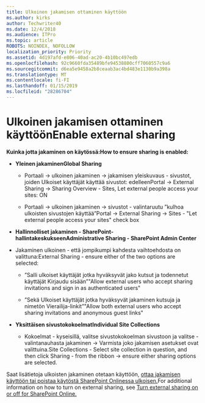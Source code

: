 ```yaml
---
title: Ulkoinen jakamisen ottaminen käyttöön
ms.author: kirks
author: Techwriter40
ms.date: 12/4/2018
ms.audience: ITPro
ms.topic: article
ROBOTS: NOINDEX, NOFOLLOW
localization_priority: Priority
ms.assetid: 4d197afd-e806-40ad-ac20-4b10bc497edb
ms.openlocfilehash: 92c9660fda35489bfe94538800cff7060557c9a6
ms.sourcegitcommit: d6ea5e9458a2b8ceaab3ac4bd483e1130b9a398a
ms.translationtype: MT
ms.contentlocale: fi-FI
ms.lasthandoff: 01/15/2019
ms.locfileid: "28286704"
---
```

# <a name="enable-external-sharing"></a><span data-ttu-id="b9b4e-102">Ulkoinen jakamisen ottaminen käyttöön</span><span class="sxs-lookup"><span data-stu-id="b9b4e-102">Enable external sharing</span></span>

 <span data-ttu-id="b9b4e-103">**Kuinka jotta jakaminen on käytössä:**</span><span class="sxs-lookup"><span data-stu-id="b9b4e-103">**How to ensure sharing is enabled:**</span></span>
  
- <span data-ttu-id="b9b4e-104">**Yleinen jakaminen**</span><span class="sxs-lookup"><span data-stu-id="b9b4e-104">**Global Sharing**</span></span>
    
  - <span data-ttu-id="b9b4e-105">Portaali -\> ulkoinen jakaminen -\> jakamisen yleiskuvaus - sivustot, joiden Ulkoiset käyttäjät käyttää sivustot: edelleen</span><span class="sxs-lookup"><span data-stu-id="b9b4e-105">Portal -\> External Sharing -\> Sharing Overview - Sites, Let external people access your sites: ON</span></span>
    
  - <span data-ttu-id="b9b4e-106">Portaali -\> ulkoinen jakaminen -\> sivustot - valintaruutu ”kulhoa ulkoisten sivustojen käyttää”</span><span class="sxs-lookup"><span data-stu-id="b9b4e-106">Portal -\> External Sharing -\> Sites - "Let external people access your sites" check box</span></span>
    
- <span data-ttu-id="b9b4e-107">**Hallinnolliset jakaminen - SharePoint-hallintakeskukseen**</span><span class="sxs-lookup"><span data-stu-id="b9b4e-107">**Administrative Sharing - SharePoint Admin Center**</span></span>
    
- <span data-ttu-id="b9b4e-108">Jakaminen ulkoinen - että jompikumpi kahdesta vaihtoehdosta on valittuna:</span><span class="sxs-lookup"><span data-stu-id="b9b4e-108">External Sharing - ensure either of the two options are selected:</span></span>
    
  - <span data-ttu-id="b9b4e-109">”Salli ulkoiset käyttäjät jotka hyväksyvät jako kutsut ja todennetut käyttäjät Kirjaudu sisään”</span><span class="sxs-lookup"><span data-stu-id="b9b4e-109">"Allow external users who accept sharing invitations and sign in as authenticated users"</span></span>
    
  - <span data-ttu-id="b9b4e-110">”Sekä Ulkoiset käyttäjät jotka hyväksyvät jakaminen kutsuja ja nimetön Vierailija-linkit”</span><span class="sxs-lookup"><span data-stu-id="b9b4e-110">"Allow both external users who accept sharing invitations and anonymous guest links"</span></span>
    
- <span data-ttu-id="b9b4e-111">**Yksittäisen sivustokokoelmat**</span><span class="sxs-lookup"><span data-stu-id="b9b4e-111">**Individual Site Collections**</span></span>
    
  - <span data-ttu-id="b9b4e-112">Kokoelmat - kyseisillä, valitse sivustokokoelman sivustoon ja valitse - valintanauhasta jakaminen -\> Varmista joko jakamisen asetukset ovat valittuina.</span><span class="sxs-lookup"><span data-stu-id="b9b4e-112">Site Collections - Select site collection in question, and then click Sharing - from the ribbon -\> ensure either sharing options are selected.</span></span>
    
<span data-ttu-id="b9b4e-113">Saat lisätietoja ulkoisten jakaminen otetaan käyttöön, [ottaa jakamisen käyttöön tai poistaa käytöstä SharePoint Onlinessa ulkoisen.](https://go.microsoft.com/fwlink/?linkid=2047681&amp;clcid=0x409)</span><span class="sxs-lookup"><span data-stu-id="b9b4e-113">For additional information on how to turn on external sharing, see [Turn external sharing on or off for SharePoint Online.](https://go.microsoft.com/fwlink/?linkid=2047681&amp;clcid=0x409)</span></span>
  

